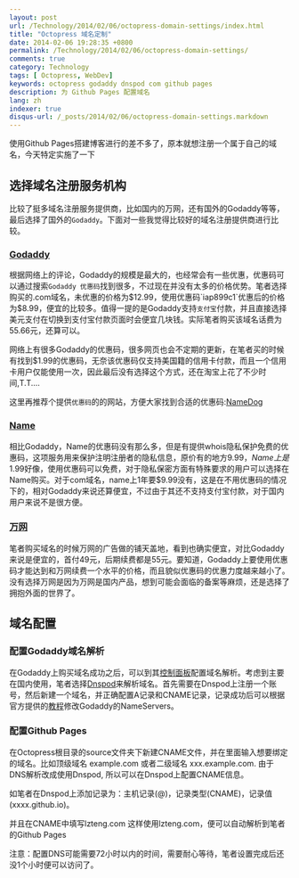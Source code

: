 ```yaml
---
layout: post
url: /Technology/2014/02/06/octopress-domain-settings/index.html
title: "Octopress 域名定制"
date: 2014-02-06 19:28:35 +0800
permalink: /Technology/2014/02/06/octopress-domain-settings/
comments: true
category: Technology
tags: [ Octopress, WebDev]
keywords: octopress godaddy dnspod com github pages
description: 为 Github Pages 配置域名
lang: zh
indexer: true
disqus-url: /_posts/2014/02/06/octopress-domain-settings.markdown
---
```

使用Github Pages搭建博客进行的差不多了，原本就想注册一个属于自己的域名，今天特定实施了一下

## 选择域名注册服务机构

比较了挺多域名注册服务提供商，比如国内的万网，还有国外的Godaddy等等，最后选择了国外的`Godaddy`。下面对一些我觉得比较好的域名注册提供商进行比较。

<!-- more -->

### [Godaddy](http://www.godaddy.com/)
根据网络上的评论，Godaddy的规模是最大的，也经常会有一些优惠，优惠码可以通过搜索`Godaddy 优惠码`找到很多，不过现在并没有太多的价格优势。笔者选择购买的.com域名，未优惠的价格为$12.99，使用优惠码`iap899c1`优惠后的价格为$8.99，便宜的比较多。值得一提的是Godaddy支持`支付宝`付款，并且直接选择美元支付在切换到支付宝付款页面时会便宜几块钱。实际笔者购买该域名话费为55.66元，还算可以。

网络上有很多Godaddy的优惠码，很多网页也会不定期的更新，在笔者买的时候有找到$1.99的优惠码，无奈该优惠码仅支持美国籍的信用卡付款，而且一个信用卡用户仅能使用一次，因此最后没有选择这个方式，还在淘宝上花了不少时间,T.T....

这里再推荐个提供`优惠码`的的网站，方便大家找到合适的优惠码:[NameDog](http://coupons.namedog.com/)


### [Name](https://www.name.com/)
相比Godaddy，Name的优惠码没有那么多，但是有提供whois隐私保护免费的优惠码，这项服务用来保护注明注册者的隐私信息，原价有的地方$9.99，Name上是$1.99好像，使用优惠码可以免费，对于隐私保密方面有特殊要求的用户可以选择在Name购买。对于com域名，name上1年要$9.99没有，这是在不用优惠码的情况下的，相对Godaddy来说还算便宜，不过由于其还不支持支付宝付款，对于国内用户来说不是很方便。


### [万网](http://www.net.cn/)
笔者购买域名的时候万网的广告做的铺天盖地，看到也确实便宜，对比Godaddy来说是便宜的，首付49元，后期续费都是55元。要知道，Godaddy上要使用优惠码才能达到和万网续费一个水平的价格，而且貌似优惠码的优惠力度越来越小了。没有选择万网是因为万网是国内产品，想到可能会面临的备案等麻烦，还是选择了拥抱外面的世界了。




## 域名配置

### 配置Godaddy域名解析
在Godaddy上购买域名成功之后，可以到其[控制面板](https://dcc.godaddy.com/)配置域名解析。考虑到主要在国内使用，笔者选择[Dnspod](https://www.dnspod.cn)来解析域名。首先需要在Dnspod上注册一个账号，然后新建一个域名，并正确配置A记录和CNAME记录，记录成功后可以根据官方提供的[教程](https://support.dnspod.cn/Kb/showarticle/tsid/42/)修改Godaddy的NameServers。


### 配置Github Pages
在Octopress根目录的source文件夹下新建CNAME文件，并在里面输入想要绑定的域名。比如顶级域名 example.com 或者二级域名 xxx.example.com.
由于DNS解析改成使用Dnspod, 所以可以在Dnspod上配置CNAME信息。

如笔者在Dnspod上添加记录为：主机记录(@)，记录类型(CNAME)，记录值(xxxx.github.io)。

并且在CNAME中填写lzteng.com
这样使用lzteng.com，便可以自动解析到笔者的Github Pages

注意：配置DNS可能需要72小时以内的时间，需要耐心等待，笔者设置完成后还没1个小时便可以访问了。